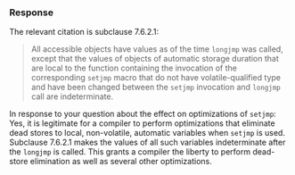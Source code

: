 ### Response

The relevant citation is subclause 7.6.2.1:

> All accessible objects have values as of the time `longjmp` was called, except
> that the values of objects of automatic storage duration that are local to the
> function containing the invocation of the corresponding `setjmp` macro that do
> not have volatile-qualified type and have been changed between the `setjmp`
> invocation and `longjmp` call are indeterminate.

In response to your question about the effect on optimizations of `setjmp`: Yes,
it is legitimate for a compiler to perform optimizations that eliminate dead
stores to local, non-volatile, automatic variables when `setjmp` is used.
Subclause 7.6.2.1 makes the values of all such variables indeterminate after the
`longjmp` is called. This grants a compiler the liberty to perform dead-store
elimination as well as several other optimizations.
